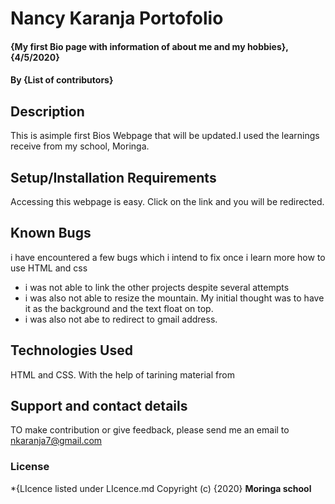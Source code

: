 # Nancy Karanja Portofolio
#### {My first Bio page with information of about me and my hobbies}, {4/5/2020}
#### By **{List of contributors}**
## Description
This is asimple first Bios Webpage that will be updated.I used the learnings receive from my school, Moringa.
## Setup/Installation Requirements
Accessing this webpage is easy. Click on the link and you will be redirected.
## Known Bugs
i have encountered a few bugs which i intend to fix once i learn more how to use HTML and css
- i was not able to link the other projects despite several attempts
- i was also not able to resize the mountain. My initial thought was to have it as the background and the text float on top.
- i was also not abe to redirect to gmail address.
## Technologies Used
HTML and CSS. With the help of tarining material from
## Support and contact details
TO make contribution or give feedback, please send me an email to nkaranja7@gmail.com
### License
*{LIcence listed under LIcence.md
Copyright (c) {2020} **Moringa school**
